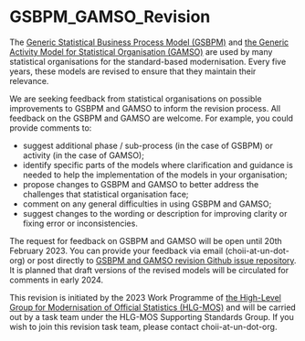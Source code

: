 # GSBPM_GAMSO_Revision

The [Generic Statistical Business Process Model (GSBPM)](https://statswiki.unece.org/display/GSBPM) and [the Generic Activity Model for Statistical Organisation (GAMSO)](https://statswiki.unece.org/display/GAMSO) are used by many statistical organisations for the standard-based modernisation. Every five years, these models are revised to ensure that they maintain their relevance.

We are seeking feedback from statistical organisations on possible improvements to GSBPM and GAMSO to inform the revision process. All feedback on the GSBPM and GAMSO are welcome. For example, you could provide comments to:

- suggest additional phase / sub-process (in the case of GSBPM) or activity (in the case of GAMSO);
- identify specific parts of the models where clarification and guidance is needed to help the implementation of the models in your organisation;
- propose changes to GSBPM and GAMSO to better address the challenges that statistical organisation face;
- comment on any general difficulties in using GSBPM and GAMSO;
- suggest changes to the wording or description for improving clarity or fixing error or inconsistencies.
 
The request for feedback on GSBPM and GAMSO will be open until 20th February 2023. You can provide your feedback via email (choii-at-un-dot-org) or post directly to [GSBPM and GAMSO revision Github issue repository](https://github.com/UNECE/GSBPM_GAMSO_Revision/issues). It is planned that draft versions of the revised models will be circulated for comments in early 2024.

This revision is initiated by the 2023 Work Programme of [the High-Level Group for Modernisation of Official Statistics (HLG-MOS)](https://statswiki.unece.org/display/hlgbas) and will be carried out by a task team under the HLG-MOS Supporting Standards Group. If you wish to join this revision task team, please contact choii-at-un-dot-org. 
